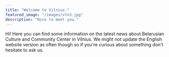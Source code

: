 ```yaml
---
title: "Welcome to Vilnius."
featured_image: "/images/vln3.jpg"
description: "Nice to meet you."
---
```

Hi! Here you can find some information on the latest news about Belarusian Culture and Community Center in Vilnius. We might not update the English website version as often though so if you're curious about something don't hesitate to ask us.